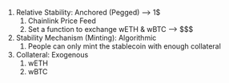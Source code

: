1. Relative Stability: Anchored (Pegged) --> 1$
   1. Chainlink Price Feed
   2. Set a function to exchange wETH & wBTC --> $$$
2. Stability Mechanism (Minting): Algorithmic
   1. People can only mint the stablecoin with enough collateral
3. Collateral: Exogenous
   1. wETH
   2. wBTC
